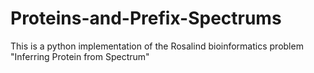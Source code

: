 # Proteins-and-Prefix-Spectrums
This is a python implementation of the Rosalind bioinformatics problem "Inferring Protein from Spectrum"
